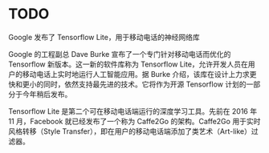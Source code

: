 # TODO



Google 发布了 Tensorflow Lite，用于移动电话的神经网络库

Google 的工程副总 Dave Burke 宣布了一个专门针对移动电话而优化的 Tensorflow 新版本。这一新的软件库称为 Tensorflow Lite，允许开发人员在用户的移动电话上实时地运行人工智能应用。据 Burke 介绍，该库在设计上力求更快和更小的同时，依然支持最先进的技术。它将作为开源 Tensorflow 计划的一部分于今年稍后发布。

Tensorflow Lite 是第二个可在移动电话端运行的深度学习工具。先前在 2016 年 11 月，Facebook 就已经发布了一个称为 Caffe2Go 的架构。Caffe2Go 用于实时风格转移（Style Transfer），即在用户的移动电话端添加了类艺术（Art-like）过滤器。



